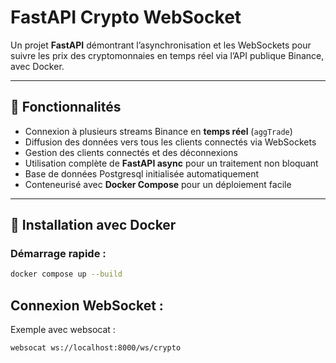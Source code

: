 # FastAPI Crypto WebSocket

Un projet **FastAPI** démontrant l’asynchronisation et les WebSockets pour suivre les prix des cryptomonnaies en temps réel via l’API publique Binance, avec Docker.

---

## 🚀 Fonctionnalités

- Connexion à plusieurs streams Binance en **temps réel** (`aggTrade`)  
- Diffusion des données vers tous les clients connectés via WebSockets  
- Gestion des clients connectés et des déconnexions  
- Utilisation complète de **FastAPI async** pour un traitement non bloquant  
- Base de données Postgresql initialisée automatiquement 
- Conteneurisé avec **Docker Compose** pour un déploiement facile  

---

## 🐳 Installation avec Docker

### Démarrage rapide :

```bash
docker compose up --build
```

##  Connexion WebSocket :
Exemple avec websocat :

```bash
websocat ws://localhost:8000/ws/crypto
```